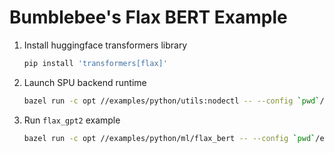 # Bumblebee's Flax BERT Example 

1. Install huggingface transformers library

    ```sh
    pip install 'transformers[flax]'
    ```

2. Launch SPU backend runtime

    ```sh
    bazel run -c opt //examples/python/utils:nodectl -- --config `pwd`/examples/python/conf/2pc.json up
    ```

3. Run `flax_gpt2` example

    ```sh
    bazel run -c opt //examples/python/ml/flax_bert -- --config `pwd`/examples/python/conf/2pc.json

    ```
